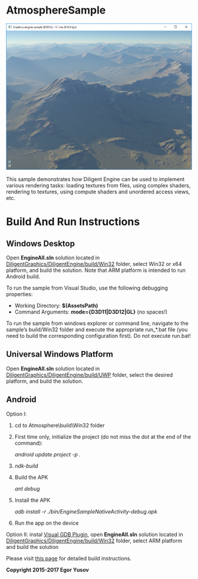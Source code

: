 # AtmosphereSample

![](Screenshot.png)

This sample demonstrates how Diligent Engine can be used to implement various rendering tasks: 
loading textures from files, using complex shaders, rendering to textures, using compute shaders and unordered access views, etc. 

# Build And Run Instructions

## Windows Desktop

Open **EngineAll.sln** solution located in [DiligentGraphics/DiligentEngine/build/Win32](https://github.com/DiligentGraphics/DiligentEngine/tree/master/build/Win32) 
folder, select Win32 or x64 platform, and build the solution. Note that ARM platform is intended to run Android build.

To run the sample from Visual Studio, use the following debugging properties:

* Working Directory: **$(AssetsPath)**
* Command Arguments: **mode={D3D11|D3D12|GL}** (no spaces!)
 
To run the sample from windows explorer or command line, navigate to the sample’s build/Win32 folder and execute the 
appropriate run_*.bat file (you need to build the corresponding configuration first). Do not execute run.bat!

## Universal Windows Platform

Open **EngineAll.sln** solution located in [DiligentGraphics/DiligentEngine/build/UWP](https://github.com/DiligentGraphics/DiligentEngine/tree/master/build/UWP) 
folder, select the desired platform, and build the solution.

## Android

Option I:

1. cd to Atmosphere\build\Win32 folder
2. First time only, initialize the project (do not miss the dot at the end of the command):

   *android update project -p .*
   
3. *ndk-build*

4. Build the APK

   *ant debug*
   
5. Install the APK

   *adb install -r ./bin/EngineSampleNativeActivity-debug.apk*
   
6. Run the app on the device

Option II: instal [Visual GDB Plugin](https://visualgdb.com/), open **EngineAll.sln** solution 
located in [DiligentGraphics/DiligentEngine/build/Win32](https://github.com/DiligentGraphics/DiligentEngine/tree/master/build/Win32) 
folder, select ARM platform and build the solution


Please visit [this page](http://diligentgraphics.com/diligent-engine/getting-started) for detailed build instructions.


**Copyright 2015-2017 Egor Yusov**
